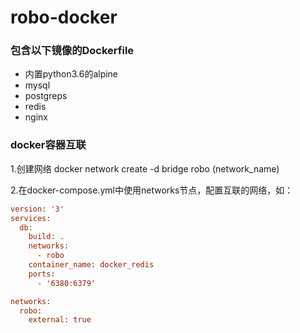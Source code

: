 # robo-docker

### 包含以下镜像的Dockerfile

- 内置python3.6的alpine
- mysql
- postgreps
- redis
- nginx


### docker容器互联

1.创建网络
docker network create -d bridge robo (network_name)

2.在docker-compose.yml中使用networks节点，配置互联的网络，如：

```ini
version: '3'
services:
  db:
    build: .
    networks:
      - robo
    container_name: docker_redis
    ports:
      - '6380:6379'

networks:
  robo:
    external: true
```